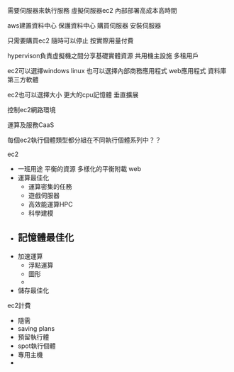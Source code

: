 需要伺服器來執行服務
虛擬伺服器ec2
內部部署高成本高時間

aws建置資料中心
保護資料中心
購買伺服器
安裝伺服器

只需要購買ec2
隨時可以停止
按實際用量付費

hypervison負責虛擬機之間分享基礎實體資源
共用機主設施 多租用戶

ec2可以選擇windows linux
也可以選擇內部商務應用程式
web應用程式
資料庫
第三方軟體

ec2也可以選擇大小
更大的cpu記憶體 垂直擴展

控制ec2網路環境

運算及服務CaaS

每個ec2執行個體類型都分組在不同執行個體系列中？？

ec2
- 一班用途
	平衡的資源
	多樣化的平衡附載
	web
- 運算最佳化
	- 運算密集的任務
	- 遊戲伺服器
	- 高效能運算HPC
	- 科學建模
- 記憶體最佳化
	- 
- 加速運算
	- 浮點運算
	- 圖形
	- 
- 儲存最佳化


ec2計費
- 隨需
- saving plans
- 預留執行體
- spot執行個體
- 專用主機
- 
